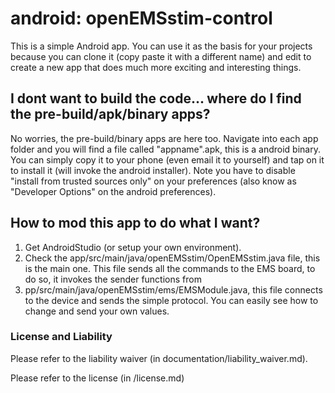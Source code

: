 # android: openEMSstim-control

This is a simple Android app. You can use it as the basis for your projects because you can clone it (copy paste it with a different name) and edit to create a new app that does much more exciting and interesting things. 

## I dont want to build the code... where do I find the pre-build/apk/binary apps?
No worries, the pre-build/binary apps are here too. Navigate into each app folder and you will find a file called "appname".apk, this is a android binary. You can simply copy it to your phone (even email it to yourself) and tap on it to install it (will invoke the android installer). Note you have to disable "install from trusted sources only" on your preferences (also know as "Developer Options" on the android preferences). 

## How to mod this app to do what I want?

1. Get AndroidStudio (or setup your own environment). 
2. Check the app/src/main/java/openEMSstim/OpenEMSstim.java file, this is the main one. This file sends all the commands to the EMS board, to do so, it invokes the sender functions from
3. pp/src/main/java/openEMSstim/ems/EMSModule.java, this file connects to the device and sends the simple protocol. You can easily see how to change and send your own values. 

### License and Liability

Please refer to the liability waiver (in documentation/liability_waiver.md).

Please refer to the license (in /license.md)


